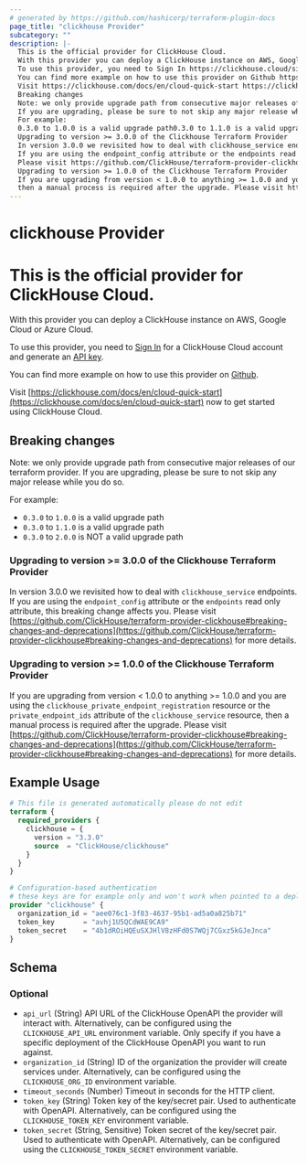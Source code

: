 ```yaml
---
# generated by https://github.com/hashicorp/terraform-plugin-docs
page_title: "clickhouse Provider"
subcategory: ""
description: |-
  This is the official provider for ClickHouse Cloud.
  With this provider you can deploy a ClickHouse instance on AWS, Google Cloud or Azure Cloud.
  To use this provider, you need to Sign In https://clickhouse.cloud/signIn for a ClickHouse Cloud account and generate an API key https://clickhouse.com/docs/en/cloud/manage/openapi.
  You can find more example on how to use this provider on Github https://github.com/ClickHouse/terraform-provider-clickhouse/tree/main/examples/full.
  Visit https://clickhouse.com/docs/en/cloud-quick-start https://clickhouse.com/docs/en/cloud-quick-start now to get started using ClickHouse Cloud.
  Breaking changes
  Note: we only provide upgrade path from consecutive major releases of our terraform provider.
  If you are upgrading, please be sure to not skip any major release while you do so.
  For example:
  0.3.0 to 1.0.0 is a valid upgrade path0.3.0 to 1.1.0 is a valid upgrade path0.3.0 to 2.0.0 is NOT a valid upgrade path
  Upgrading to version >= 3.0.0 of the Clickhouse Terraform Provider
  In version 3.0.0 we revisited how to deal with clickhouse_service endpoints.
  If you are using the endpoint_config attribute or the endpoints read only attribute, this breaking change affects you.
  Please visit https://github.com/ClickHouse/terraform-provider-clickhouse#breaking-changes-and-deprecations https://github.com/ClickHouse/terraform-provider-clickhouse#breaking-changes-and-deprecations for more details.
  Upgrading to version >= 1.0.0 of the Clickhouse Terraform Provider
  If you are upgrading from version < 1.0.0 to anything >= 1.0.0 and you are using the clickhouse_private_endpoint_registration resource or the private_endpoint_ids attribute of the clickhouse_service resource,
  then a manual process is required after the upgrade. Please visit https://github.com/ClickHouse/terraform-provider-clickhouse#breaking-changes-and-deprecations https://github.com/ClickHouse/terraform-provider-clickhouse#breaking-changes-and-deprecations for more details.
---
```


# clickhouse Provider

# This is the official provider for ClickHouse Cloud.

With this provider you can deploy a ClickHouse instance on AWS, Google Cloud or Azure Cloud.

To use this provider, you need to [Sign In](https://clickhouse.cloud/signIn) for a ClickHouse Cloud account and generate an [API key](https://clickhouse.com/docs/en/cloud/manage/openapi).

You can find more example on how to use this provider on [Github](https://github.com/ClickHouse/terraform-provider-clickhouse/tree/main/examples/full).

Visit [https://clickhouse.com/docs/en/cloud-quick-start](https://clickhouse.com/docs/en/cloud-quick-start) now to get started using ClickHouse Cloud.

## Breaking changes

Note: we only provide upgrade path from consecutive major releases of our terraform provider.
If you are upgrading, please be sure to not skip any major release while you do so.

For example:

- `0.3.0` to `1.0.0` is a valid upgrade path
- `0.3.0` to `1.1.0` is a valid upgrade path
- `0.3.0` to `2.0.0` is NOT a valid upgrade path

### Upgrading to version >= 3.0.0 of the Clickhouse Terraform Provider

In version 3.0.0 we revisited how to deal with `clickhouse_service` endpoints.
If you are using the `endpoint_config` attribute or the `endpoints` read only attribute, this breaking change affects you.
Please visit [https://github.com/ClickHouse/terraform-provider-clickhouse#breaking-changes-and-deprecations](https://github.com/ClickHouse/terraform-provider-clickhouse#breaking-changes-and-deprecations) for more details.

### Upgrading to version >= 1.0.0 of the Clickhouse Terraform Provider

If you are upgrading from version < 1.0.0 to anything >= 1.0.0 and you are using the `clickhouse_private_endpoint_registration` resource or the `private_endpoint_ids` attribute of the `clickhouse_service` resource,
then a manual process is required after the upgrade. Please visit [https://github.com/ClickHouse/terraform-provider-clickhouse#breaking-changes-and-deprecations](https://github.com/ClickHouse/terraform-provider-clickhouse#breaking-changes-and-deprecations) for more details.

## Example Usage

```terraform
# This file is generated automatically please do not edit
terraform {
  required_providers {
    clickhouse = {
      version = "3.3.0"
      source  = "ClickHouse/clickhouse"
    }
  }
}

# Configuration-based authentication
# these keys are for example only and won't work when pointed to a deployed ClickHouse OpenAPI server
provider "clickhouse" {
  organization_id = "aee076c1-3f83-4637-95b1-ad5a0a825b71"
  token_key       = "avhj1U5QCdWAE9CA9"
  token_secret    = "4b1dROiHQEuSXJHlV8zHFd0S7WQj7CGxz5kGJeJnca"
}
```

<!-- schema generated by tfplugindocs -->
## Schema

### Optional

- `api_url` (String) API URL of the ClickHouse OpenAPI the provider will interact with. Alternatively, can be configured using the `CLICKHOUSE_API_URL` environment variable. Only specify if you have a specific deployment of the ClickHouse OpenAPI you want to run against.
- `organization_id` (String) ID of the organization the provider will create services under. Alternatively, can be configured using the `CLICKHOUSE_ORG_ID` environment variable.
- `timeout_seconds` (Number) Timeout in seconds for the HTTP client.
- `token_key` (String) Token key of the key/secret pair. Used to authenticate with OpenAPI. Alternatively, can be configured using the `CLICKHOUSE_TOKEN_KEY` environment variable.
- `token_secret` (String, Sensitive) Token secret of the key/secret pair. Used to authenticate with OpenAPI. Alternatively, can be configured using the `CLICKHOUSE_TOKEN_SECRET` environment variable.
